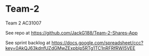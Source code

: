 Team-2
======

Team 2 AC31007

See repo at https://github.com/JackG188/Team-2-Shares-App

See sprint backlog at https://docs.google.com/spreadsheet/ccc?key=0AkQJ63kdnfUZdGMwZExpblp5RTg1TC1nRFRfRWI5VEE